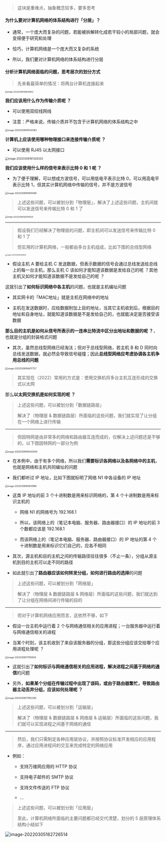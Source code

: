 > 这块是重难点，抽象概念较多，要多思考

#### 为什么要对计算机网络的体系结构进行「分层」？

- 通常，一个庞大而复杂的问题，若能被拆解转化成若干较小的局部问题，就会变得便于研究和处理

- 恰巧，计算机网络是一个庞大而又复杂的系统

- 所以，我们要对计算机网络的体系结构进行分层

#### 分析计算机网络面临的问题，思考层次的划分方式

> 先来看最简单的情况：将两台计算机连接起来

<img src="https://gitee.com/pj-l/imgs-1/raw/master/image-20220306160640842.png" alt="image-20220306160640842" style="zoom: 44%;" />

**我们应该用什么作为传输介质呢 ？**

- 可以使用双绞线网线

- 注意：严格来说，传输介质并不包含于计算机网络的体系结构之中

<img src="https://gitee.com/pj-l/imgs-1/raw/master/image-20220306161034363.png" alt="image-20220306161034363" style="zoom: 50%;" />

**计算机上应该使用哪种物理接口来连接传输介质呢 ？**

- 可以使用 RJ45 以太网接口

<img src="https://gitee.com/pj-l/imgs-1/raw/master/image-20220306161324333.png" alt="image-20220306161324333" style="zoom: 60%;" />

**我们应该使用什么样的信号来表示比特 0 和 1 呢 ？**

- 为了便于理解，可以想成方波信号，可以用低电平表示比特 0，可以用高电平表示比特 1，但其实计算机网络中传输的信号，并不是方波信号

<img src="https://gitee.com/pj-l/imgs-1/raw/master/image-20220306161855588.png" alt="image-20220306161855588" style="zoom: 50%;" />

> 上述这些问题，可以被划分到「物理层」，解决了上述这些问题，主机间就可以发送信号来传输比特 0 和 1 了

<img src="https://gitee.com/pj-l/imgs-1/raw/master/image-20220306162059520.png" alt="image-20220306162059520" style="zoom: 44%;" />

---

> 假设我们已经解决了物理层的问题，即主机间可以发送信号来传输比特 0 和 1 了
> 
> 但实用的计算机网络，一般都由多台主机组成，比如下图的总线型网络

<img src="https://gitee.com/pj-l/imgs-1/raw/master/image-20220306162838823.png" alt="image-20220306162838823" style="zoom: 33%;" />

- 假设主机 A 要给主机 C 发送数据，但表示数据的信号会通过总线发送给总线上的每一台主机，那么主机 C 该如何才能知道该数据是发给自己的呢 ？其他主机又如何才能知道该数据不是发给自己的呢 ？

这就引出了**如何标识网络中各主机**的问题，也就是主机编址问题

- 其实网卡的「MAC地址」就是主机在网络中的地址

- 主机在发送数据时，应给数据附加上目的地址，当其它主机收到后，根据目的地址和自身地址，就能知道该数据是不是发给自己的，也就能决定是否接受该数据

**那么目的主机是如何从信号所表示的一连串比特流中区分出地址和数据的呢 ？**，也就是分组的封装格式问题

- 其次，虽然总线型网络已经淘汰；但对于总线型网络，若主机 B 和 D 同时向总线发送数据，就必然会导致信号碰撞；因此**总线型网络应考虑协调各主机争用总线的问题**

<img src="https://gitee.com/pj-l/imgs-1/raw/master/image-20220306164417727.png" alt="image-20220306164417727" style="zoom:50%;" />

> 其实现在（2022）常用的方式是：使用交换机将多台主机互连形成的交换式以太网

那么**以太网交换机是如何实现的呢 ？**

> 上述这些问题，可以被划分到「数据链路层」
> 
> 解决了（物理层 & 数据链路层）所面临的这些问题，我们就实现了让分组在一个网络上进行传输

---

> 但因特网是由非常多的网络和路由器互连而成的，仅解决上述问题还是不够的，以下图因特网的一部分为例

<img src="https://gitee.com/pj-l/imgs-1/raw/master/image-20220306165443444.png" alt="image-20220306165443444" style="zoom:50%;" />

- 在本例中，由于有多个网络，所以我们**需要标识各网络以及各网络中的主机**，也就是网络和主机共同编址的问题

- 我们都听过 IP 地址，比如下图就标明了网络 N1 中各设备的 IP 地址

<img src="https://gitee.com/pj-l/imgs-1/raw/master/image-20220306165931990.png" alt="image-20220306165931990" style="zoom:50%;" />

- 这类 IP 地址的前 3 个十进制数是用来标识网络的，第 4 个十进制数是用来标识主机的

	- 网络 N1 的网络号为 192.168.1

	- 所以，该网络上的（笔记本电脑、服务器、路由器接口）的 IP 地址的前 3 个数都应该是 192.168.1

	- 而该网络上的（笔记本电脑、服务器、路由器接口）的 IP 地址的第 4 个十进制数是用来标识它们自己的，应各不相同

- 其次，源主机和目的主机之间的传输路径往往很多（不止一条），分组从源主机到目的主机可以走不同的路径

- 如此就引出了**路由器应该如何转发分组，如何进行路由的选择**的问题

> 上述这些问题，可以被划分到「网络层」
> 
> 解决了（物理层 & 数据链路层 & 网络层）所面临的这些问题，我们就达到了让分组在网络间进行传输的目的

---

> 但对于计算机网络应用而言，这依然不够，如下

- 假设一台主机中运行着 2 个与网络通信相关的应用进程；一台服务器中运行着与网络通信相关的进程

- 当某个时刻，该主机收到了来自该服务器的分组，那这些分组应该交给哪个应用进程处理呢 ？

<img src="https://gitee.com/pj-l/imgs-1/raw/master/image-20220306171155934.png" alt="image-20220306171155934" style="zoom:50%;" />

- 这就引出了**如何标识与网络通信相关的应用进程，解决进程之间基于网络的通信**的问题

- 另外，**如果某个分组在传输过程中出现了误码，或由于路由器繁忙，导致路由器主动丢弃分组，应该如何处理呢 ？**

<img src="https://gitee.com/pj-l/imgs-1/raw/master/image-20220306171852285.png" alt="image-20220306171852285" style="zoom:50%;" />

> 上述这些问题，可以被划分到「运输层」
> 
> 解决了（物理层 & 数据链路层 & 网络层 & 运输层）所面临的这些问题，我们就可以实现进程之间基于网络的通信

---

> 然后，我们只需制定各种应用层协议，并按照协议标准开发相应的应用程序，通过应用进程间的交互来完成特定的网络应用

- 例如：

	- 支持万维网应用的 HTTP 协议

	- 支持电子邮件的 SMTP 协议

	- 支持文件传送的 FTP 协议

	- ...

> 上述这些问题，可以被划分到「应用层」
> 
> 至此，计算机网络所面临的主要问题都已经交代清楚，划分的 5 层原理体系结构小结如下

![image-20220305162726514](https://gitee.com/pj-l/imgs-1/raw/master/image-20220305162726514.png)
